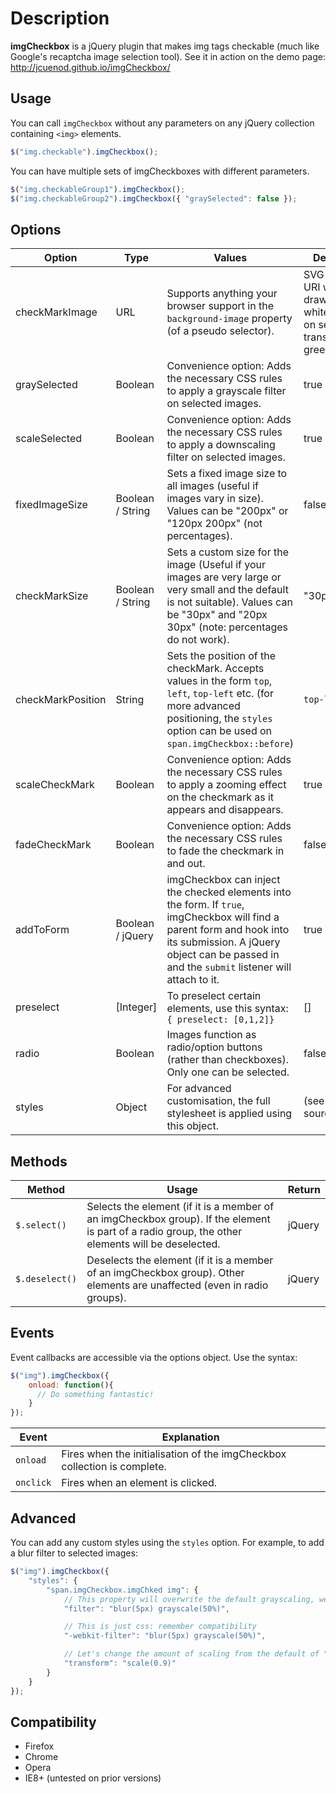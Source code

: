 # Description
**imgCheckbox** is a jQuery plugin that makes img tags checkable (much like Google's recaptcha image selection tool). See it in action on the demo page: <http://jcuenod.github.io/imgCheckbox/>

## Usage

You can call `imgCheckbox` without any parameters on any jQuery collection containing `<img>` elements.

```javascript
$("img.checkable").imgCheckbox();
```

You can have multiple sets of imgCheckboxes with different parameters.

```javascript
$("img.checkableGroup1").imgCheckbox();
$("img.checkableGroup2").imgCheckbox({ "graySelected": false });
```

## Options

<table>
    <thead>
        <tr>
            <th>Option</th>
            <th>Type</th>
            <th>Values</th>
            <th>Default</th>
        </tr>
    </thead>
    <tbody>
        <tr>
            <td>checkMarkImage</td>
            <td>URL</td>
            <td>Supports anything your browser support in the <code>background-image</code> property (of a pseudo selector).</td>
            <td>SVG Data URI which draws a white tick on semi transparent green.</td>
        </tr>
        <tr>
            <td>graySelected</td>
            <td>Boolean</td>
            <td>Convenience option: Adds the necessary CSS rules to apply a grayscale filter on selected images.</td>
            <td>true</td>
        </tr>
        <tr>
            <td>scaleSelected</td>
            <td>Boolean</td>
            <td>Convenience option: Adds the necessary CSS rules to apply a downscaling filter on selected images.</td>
            <td>true</td>
        </tr>
        <tr>
            <td>fixedImageSize</td>
            <td>Boolean / String</td>
            <td>Sets a fixed image size to all images (useful if images vary in size). Values can be "200px" or "120px 200px" (not percentages).</td>
            <td>false</td>
        </tr>
        <tr>
            <td>checkMarkSize</td>
            <td>Boolean / String</td>
            <td>Sets a custom size for the image (Useful if your images are very large or very small and the default is not suitable). Values can be "30px" and "20px 30px" (note: percentages do not work).</td>
            <td>"30px"</td>
        </tr>
        <tr>
            <td>checkMarkPosition</td>
            <td>String</td>
            <td>Sets the position of the checkMark. Accepts values in the form <code>top</code>, <code>left</code>, <code>top-left</code> etc. (for more advanced positioning, the <code>styles</code> option can be used on <code>span.imgCheckbox::before</code>)</td>
            <td><code>top-left</code></td>
        </tr>
        <tr>
            <td>scaleCheckMark</td>
            <td>Boolean</td>
            <td>Convenience option: Adds the necessary CSS rules to apply a zooming effect on the checkmark as it appears and disappears.</td>
            <td>true</td>
        </tr>
        <tr>
            <td>fadeCheckMark</td>
            <td>Boolean</td>
            <td>Convenience option: Adds the necessary CSS rules to fade the checkmark in and out.</td>
            <td>false</td>
        </tr>
        <tr>
            <td>addToForm</td>
            <td>Boolean / jQuery</td>
            <td>imgCheckbox can inject the checked elements into the form. If <code>true</code>, imgCheckbox will find a parent form and hook into its submission. A jQuery object can be passed in and the <code>submit</code> listener will attach to it.</td>
            <td>true</td>
        </tr>
        <tr>
            <td>preselect</td>
            <td>[Integer]</td>
            <td>To preselect certain elements, use this syntax:<br /><code>{ preselect: [0,1,2]}</code></td>
            <td>[]</td>
        </tr>
        <tr>
            <td>radio</td>
            <td>Boolean</td>
            <td>Images function as radio/option buttons (rather than checkboxes). Only one can be selected.</td>
            <td>false</td>
        </tr>
        <tr>
            <td>styles</td>
            <td>Object</td>
            <td>For advanced customisation, the full stylesheet is applied using this object.</td>
            <td>(see source)</td>
        </tr>
    </tbody>
</table>

## Methods

<table>
  <thead>
    <th>Method</th><th>Usage</th><th>Return</th>
  </thead>
  <tbody>
    <tr>
      <td><code>$.select()</code></td>
      <td>Selects the element (if it is a member of an imgCheckbox group). If the element is part of a radio group, the other elements will be deselected.</td>
      <td>jQuery</td>
    </tr>
      <tr>
        <td><code>$.deselect()</code></td>
        <td>Deselects the element (if it is a member of an imgCheckbox group). Other elements are unaffected (even in radio groups).</td>
        <td>jQuery</td>
      </tr>
  </tbody>
</table>

## Events

Event callbacks are accessible via the options object. Use the syntax:

```javascript
$("img").imgCheckbox({
    onload: function(){
      // Do something fantastic!
    }
});
```

<table>
  <thead>
    <th>Event</th><th>Explanation</th>
  </thead>
  <tbody>
    <tr>
      <td><code>onload</code></td>
      <td>Fires when the initialisation of the imgCheckbox collection is complete.</td>
    </tr>
      <tr>
        <td><code>onclick</code></td>
        <td>Fires when an element is clicked.</td>
      </tr>
  </tbody>
</table>

## Advanced

You can add any custom styles using the `styles` option. For example, to add a blur filter to selected images:

```javascript
$("img").imgCheckbox({
	"styles": {
		"span.imgCheckbox.imgChked img": {
			// This property will overwrite the default grayscaling, we need to add it back in
			"filter": "blur(5px) grayscale(50%)",

			// This is just css: remember compatibility
			"-webkit-filter": "blur(5px) grayscale(50%)",

			// Let's change the amount of scaling from the default of "0.8"
			"transform": "scale(0.9)"
		}
	}
});
```

## Compatibility

- Firefox
- Chrome
- Opera
- IE8+ (untested on prior versions)
